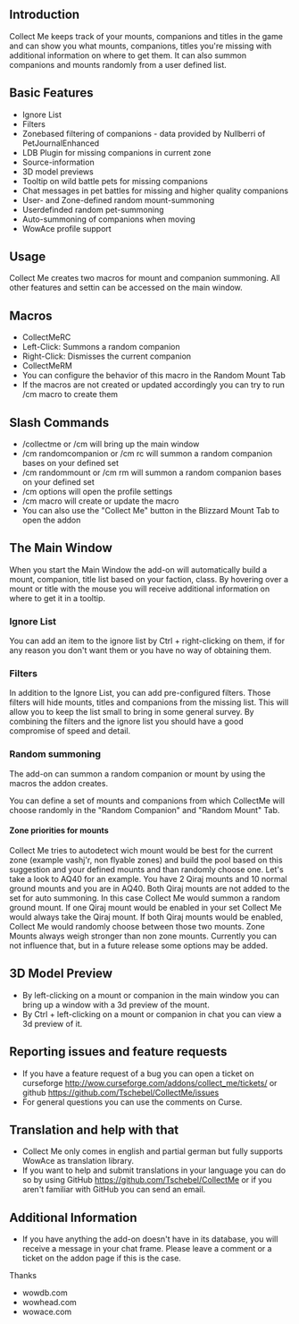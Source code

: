 ## Introduction
Collect Me keeps track of your mounts, companions and titles in the game and can show you what mounts, companions, titles you're missing with additional information on where to get them. It can also summon companions and mounts randomly from a user defined list.

## Basic Features
 * Ignore List
 * Filters
 * Zonebased filtering of companions - data provided by Nullberri of PetJournalEnhanced
 * LDB Plugin for missing companions in current zone
 * Source-information
 * 3D model previews
 * Tooltip on wild battle pets for missing companions
 * Chat messages in pet battles for missing and higher quality companions
 * User- and Zone-defined random mount-summoning
 * Userdefinded random pet-summoning
 * Auto-summoning of companions when moving
 * WowAce profile support

## Usage
Collect Me creates two macros for mount and companion summoning. All other features and settin can be accessed on the main window.

## Macros
 * CollectMeRC
  * Left-Click: Summons a random companion
  * Right-Click: Dismisses the current companion
 * CollectMeRM
  * You can configure the behavior of this macro in the Random Mount Tab
 * If the macros are not created or updated accordingly you can try to run /cm macro to create them

## Slash Commands
 * /collectme or /cm will bring up the main window
 * /cm randomcompanion or /cm rc will summon a random companion bases on your defined set
 * /cm randommount or /cm rm will summon a random companion bases on your defined set
 * /cm options will open the profile settings
 * /cm macro will create or update the macro
 * You can also use the "Collect Me" button in the Blizzard Mount Tab to open the addon

## The Main Window
When you start the Main Window the add-on will automatically build a mount, companion, title list based on your faction, class. By hovering over a mount or title with the mouse you will receive additional information on where to get it in a tooltip.

### Ignore List
You can add an item to the ignore list by Ctrl + right-clicking on them, if for any reason you don't want them or you have no way of obtaining them.

### Filters
In addition to the Ignore List, you can add pre-configured filters. Those filters will hide mounts, titles and companions from the missing list. This will allow you to keep the list small to bring in some general survey. By combining the filters and the ignore list you should have a good compromise of speed and detail.

### Random summoning
The add-on can summon a random companion or mount by using the macros the addon creates.

You can define a set of mounts and companions from which CollectMe will choose randomly in the "Random Companion" and "Random Mount" Tab.

#### Zone priorities for mounts
Collect Me tries to autodetect wich mount would be best for the current zone (example vashj'r, non flyable zones) and build the pool based on this suggestion and your defined mounts and than randomly choose one. Let's take a look to AQ40 for an example. You have 2 Qiraj mounts and 10 normal ground mounts and you are in AQ40.
Both Qiraj mounts are not added to the set for auto summoning. In this case Collect Me would summon a random ground mount. If one Qiraj mount would be enabled in your set Collect Me would always take the Qiraj mount. If both Qiraj mounts would be enabled, Collect Me would randomly choose between those two mounts.
Zone Mounts always weigh stronger than non zone mounts. Currently you can not influence that, but in a future release some options may be added.

## 3D Model Preview
* By left-clicking on a mount or companion in the main window you can bring up a window with a 3d preview of the mount.
* By Ctrl + left-clicking on a mount or companion in chat you can view a 3d preview of it.

## Reporting issues and feature requests
 * If you have a feature request of a bug you can open a ticket on curseforge http://wow.curseforge.com/addons/collect_me/tickets/ or github https://github.com/Tschebel/CollectMe/issues
 * For general questions you can use the comments on Curse.

## Translation and help with that
 * Collect Me only comes in english and partial german but fully supports WowAce as translation library.
 * If you want to help and submit translations in your language you can do so by using GitHub https://github.com/Tschebel/CollectMe or if you aren't familiar with GitHub you can send an email.

## Additional Information
 * If you have anything the add-on doesn't have in its database, you will receive a message in your chat frame. Please leave a comment or a ticket on the addon page if this is the case.

Thanks
  * wowdb.com
  * wowhead.com
  * wowace.com

